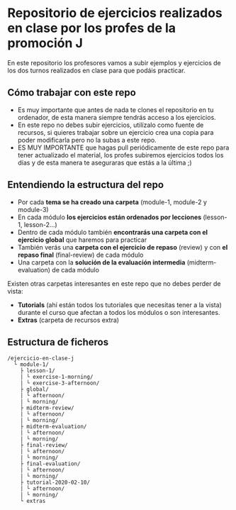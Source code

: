 # Repositorio de ejercicios realizados en clase por los profes de la promoción J

En este repositorio los profesores vamos a subir ejemplos y ejercicios de los dos turnos realizados en clase para que podáis practicar.

## Cómo trabajar con este repo

 - Es muy importante que antes de nada te clones el repositorio en tu ordenador, de esta manera siempre tendrás acceso a los ejercicios.
 - En este repo no debes subir ejercicios, utilízalo como fuente de recursos, si quieres trabajar sobre un ejercicio crea una copia para poder modificarla pero no la subas a este repo.
 - ES MUY IMPORTANTE que hagas pull periódicamente de este repo para tener actualizado el material, los profes subiremos ejercicios todos los días y de esta manera te aseguraras que estás a la última ;)
 
 ## Entendiendo la estructura del repo
 - Por cada **tema se ha creado una carpeta** (module-1, module-2 y module-3)
 - En cada módulo **los ejercicios están ordenados por lecciones** (lesson-1, lesson-2...)
 - Dentro de cada módulo también **encontrarás una carpeta con el ejercicio global** que haremos para practicar
 - También verás una **carpeta con el ejercicio de repaso** (review) y con **el repaso final** (final-review) de cada módulo 
 - Una carpeta con la **solución de la evaluación intermedia** (midterm-evaluation) de cada módulo

Existen otras carpetas interesantes en este repo que no debes perder de vista:
- **Tutorials** (ahí están todos los tutoriales que necesitas tener a la vista) durante el curso que afectan a todos los módulos o son interesantes.
- **Extras** (carpeta de recursos extra)

## Estructura de ficheros

```
/ejercicio-en-clase-j
  └ module-1/
    ├ lesson-1/
    | └ exercise-1-morning/
    | └ exercise-3-afternoon/
    ├ global/
    | └ afternoon/
    | └ morning/
    ├ midterm-review/
    | └ afternoon/
    | └ morning/
    ├ midterm-evaluation/
    | └ afternoon/
    | └ morning/
    ├ final-review/
    | └ afternoon/
    | └ morning/
    ├ final-evaluation/
    | └ afternoon/
    | └ morning/
    ├ tutorial-2020-02-10/
    | └ afternoon/
    | └ morning/
    └ extras
```
